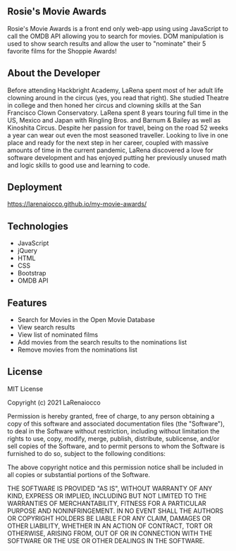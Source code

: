 ## Rosie's Movie Awards
Rosie's Movie Awards is a front end only web-app using using JavaScript to call the OMDB API allowing you to search for movies.  DOM manipulation is used to show search results and allow the user to "nominate" their 5 favorite films for the Shoppie Awards! 

## About the Developer
Before attending Hackbright Academy, LaRena spent most of her adult life clowning around in the circus (yes, you read that right).  She studied Theatre in college and then honed her circus and clowning skills at the San Francisco Clown Conservatory.  LaRena spent 8 years touring full time in the US, Mexico and Japan with Ringling Bros. and Barnum & Bailey as well as Kinoshita Circus. Despite her passion for travel, being on the road 52 weeks a year can wear out even the most seasoned traveller.  Looking to live in one place and ready for the next step in her career, coupled with massive amounts of time in the current pandemic, LaRena discovered a love for software development and has enjoyed putting her previously unused math and logic skills to good use and learning to code.

## Deployment
 https://larenaiocco.github.io/my-movie-awards/


## Technologies
* JavaScript
* jQuery
* HTML
* CSS
* Bootstrap
* OMDB API

## Features

* Search for Movies in the Open Movie Database
* View search results
* View list of nominated films
* Add movies from the search results to the nominations list
* Remove movies from the nominations list


## License
MIT License

Copyright (c) 2021 LaRenaiocco

Permission is hereby granted, free of charge, to any person obtaining a copy of this software and associated documentation files (the "Software"), to deal in the Software without restriction, including without limitation the rights to use, copy, modify, merge, publish, distribute, sublicense, and/or sell copies of the Software, and to permit persons to whom the Software is furnished to do so, subject to the following conditions:

The above copyright notice and this permission notice shall be included in all copies or substantial portions of the Software.

THE SOFTWARE IS PROVIDED "AS IS", WITHOUT WARRANTY OF ANY KIND, EXPRESS OR
IMPLIED, INCLUDING BUT NOT LIMITED TO THE WARRANTIES OF MERCHANTABILITY,
FITNESS FOR A PARTICULAR PURPOSE AND NONINFRINGEMENT. IN NO EVENT SHALL THE
AUTHORS OR COPYRIGHT HOLDERS BE LIABLE FOR ANY CLAIM, DAMAGES OR OTHER
LIABILITY, WHETHER IN AN ACTION OF CONTRACT, TORT OR OTHERWISE, ARISING FROM, OUT OF OR IN CONNECTION WITH THE SOFTWARE OR THE USE OR OTHER DEALINGS IN THE SOFTWARE.